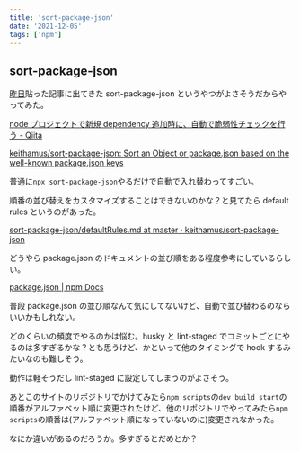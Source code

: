 ```yaml
---
title: 'sort-package-json'
date: '2021-12-05'
tags: ['npm']
---
```


## sort-package-json

[昨日](/posts/2021-12-04/)貼った記事に出てきた sort-package-json というやつがよさそうだからやってみた。

[node プロジェクトで新規 dependency 追加時に、自動で脆弱性チェックを行う \- Qiita](https://qiita.com/shogoroy/items/b5f19bac75f41ef41d13)

[keithamus/sort\-package\-json: Sort an Object or package\.json based on the well\-known package\.json keys](https://github.com/keithamus/sort-package-json)

普通に`npx sort-package-json`やるだけで自動で入れ替わってすごい。

順番の並び替えをカスタマイズすることはできないのかな？と見てたら default rules というのがあった。

[sort\-package\-json/defaultRules\.md at master · keithamus/sort\-package\-json](https://github.com/keithamus/sort-package-json/blob/master/defaultRules.md)

どうやら package.json のドキュメントの並び順をある程度参考にしているらしい。

[package\.json \| npm Docs](https://docs.npmjs.com/cli/v8/configuring-npm/package-json)

普段 package.json の並び順なんて気にしてないけど、自動で並び替わるのならいいかもしれない。

どのくらいの頻度でやるのかは悩む。husky と lint-staged でコミットごとにやるのは多すぎるかな？とも思うけど、かといって他のタイミングで hook するみたいなのも難しそう。

動作は軽そうだし lint-staged に設定してしまうのがよさそう。

あとこのサイトのリポジトリでかけてみたら`npm scripts`の`dev build start`の順番がアルファベット順に変更されたけど、他のリポジトリでやってみたら`npm scripts`の順番は(アルファベット順になっていないのに)変更されなかった。

なにか違いがあるのだろうか。多すぎるとだめとか？
